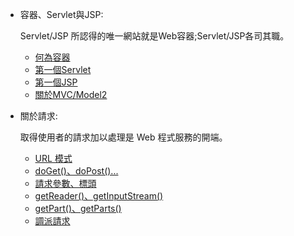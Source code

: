 - 容器、Servlet與JSP:

  Servlet/JSP 所認得的唯一網站就是Web容器;Servlet/JSP各司其職。

  - [何為容器]()
  - [第一個Servlet]()
  - [第一個JSP]()
  - [關於MVC/Model2]()


- 關於請求:

  取得使用者的請求加以處理是 Web 程式服務的開端。

  - [URL 模式]()
  - [doGet()、doPost()...]()
  - [請求參數、標頭]()
  - [getReader()、getInputStream()]()
  - [getPart()、getParts()]()
  - [調派請求]()
